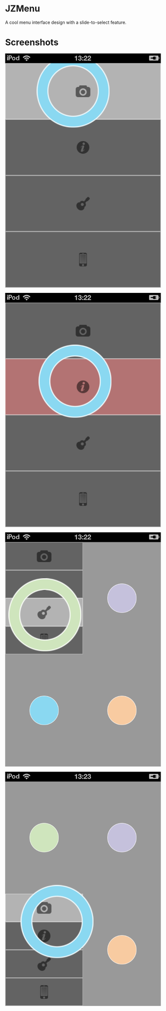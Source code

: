 JZMenu
======

A cool menu interface design with a slide-to-select feature.

Screenshots
=====

![Single menu](./Screenshoots/menu-single.png)

![Single menu](./Screenshoots/menu-single2.png)

![Multiple menus](./Screenshoots/menu-multiple.png)

![Multiple menus](./Screenshoots/menu-multiple2.png)